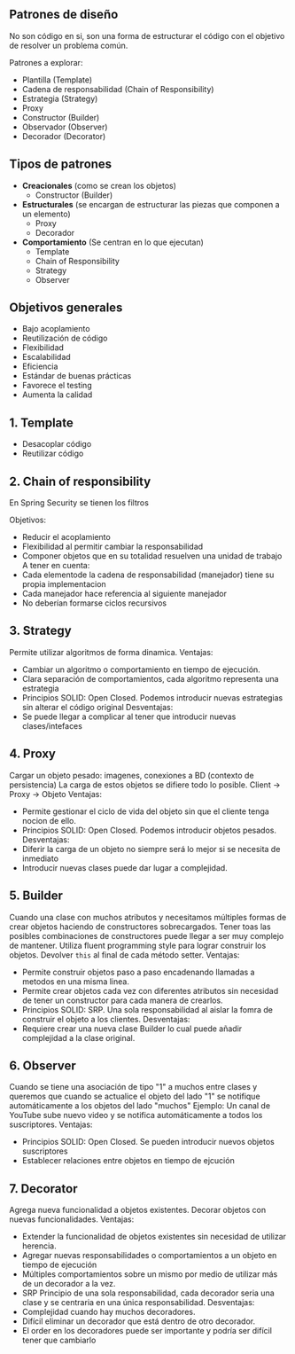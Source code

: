 ## Patrones de diseño

No son código en si, son una forma de estructurar el código con el objetivo de resolver
un problema común.

Patrones a explorar:

* Plantilla (Template)
* Cadena de responsabilidad (Chain of Responsibility)
* Estrategia (Strategy)
* Proxy
* Constructor (Builder)
* Observador (Observer)
* Decorador (Decorator)

## Tipos de patrones

* **Creacionales** (como se crean los objetos)
  * Constructor (Builder) 
* **Estructurales** (se encargan de estructurar las piezas que componen a un elemento)
  * Proxy
  * Decorador
* **Comportamiento** (Se centran en lo que ejecutan)
  * Template
  * Chain of Responsibility
  * Strategy
  * Observer

## Objetivos generales
* Bajo acoplamiento
* Reutilización de código
* Flexibilidad
* Escalabilidad
* Eficiencia
* Estándar de buenas prácticas
* Favorece el testing
* Aumenta la calidad



## 1. Template
* Desacoplar código
* Reutilizar código

## 2. Chain of responsibility
En Spring Security se tienen los filtros

Objetivos:
* Reducir el acoplamiento
* Flexibilidad al permitir cambiar la responsabilidad
* Componer objetos que en su totalidad resuelven una unidad de trabajo
A tener en cuenta:
* Cada elementode la cadena de responsabilidad (manejador) tiene su propia implementacion
* Cada manejador hace referencia al siguiente manejador
* No deberían formarse ciclos recursivos

## 3. Strategy
Permite utilizar algoritmos de forma dinamica.
Ventajas:
* Cambiar un algoritmo o comportamiento en tiempo de ejecución.
* Clara separación de comportamientos, cada algoritmo representa una estrategia
* Principios SOLID: Open Closed. Podemos introducir nuevas estrategias sin alterar el código original
Desventajas:
* Se puede llegar a complicar al tener que introducir nuevas clases/intefaces

## 4. Proxy
Cargar un objeto pesado: imagenes, conexiones a BD (contexto de persistencia)
La carga de estos objetos se difiere todo lo posible.
Client -> Proxy -> Objeto
Ventajas:
* Permite gestionar el ciclo de vida del objeto sin que el cliente tenga nocion de ello.
* Principios SOLID: Open Closed. Podemos introducir objetos pesados.
Desventajas:
* Diferir la carga de un objeto no siempre será lo mejor si se necesita de inmediato
* Introducir nuevas clases puede dar lugar a complejidad.

## 5. Builder
Cuando una clase con muchos atributos y necesitamos múltiples formas de crear objetos haciendo
de constructores sobrecargados.
Tener toas las posibles combinaciones de constructores puede llegar a ser muy complejo de mantener.
Utiliza fluent programming style para lograr construir los objetos.
Devolver `this` al final de cada método setter.
Ventajas:
* Permite construir objetos paso a paso encadenando llamadas a metodos en una misma linea.
* Permite crear objetos cada vez con diferentes atributos sin necesidad de tener un constructor 
  para cada manera de crearlos.
* Principios SOLID: SRP. Una sola responsabilidad al aislar la fomra de construir el objeto a los clientes.
Desventajas:
* Requiere crear una nueva clase Builder lo cual puede añadir complejidad a la clase original.

## 6. Observer
Cuando se tiene una asociación de tipo "1" a muchos entre clases y queremos que cuando se 
actualice el objeto del lado "1" se notifique automáticamente a los objetos del lado "muchos"
Ejemplo: Un canal de YouTube sube nuevo video y se notifica automáticamente a todos los suscriptores.
Ventajas:
* Principios SOLID: Open Closed. Se pueden introducir nuevos objetos suscriptores
* Establecer relaciones entre objetos en tiempo de ejcución

## 7. Decorator
Agrega nueva funcionalidad a objetos existentes. Decorar objetos con nuevas funcionalidades.
Ventajas:
* Extender la funcionalidad de objetos existentes sin necesidad de utilizar herencia.
* Agregar nuevas responsabilidades o comportamientos a un objeto en tiempo de ejecución
* Múltiples comportamientos sobre un mismo por medio de utilizar más de un decorador a la vez.
* SRP Principio de una sola responsabilidad, cada decorador seria una clase y se centraria
  en una única responsabilidad.
Desventajas:
* Complejidad cuando hay muchos decoradores.
* Difícil eliminar un decorador que está dentro de otro decorador.
* El order en los decoradores puede ser importante y podría ser difícil tener que cambiarlo
